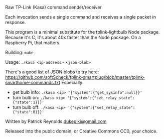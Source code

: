 Raw TP-Link (Kasa) command sender/receiver

Each invocation sends a single command and receives a single packet in response.

This program is a minimal substitute for the tplink-lightbulb Node package.
Because it's C, it's about 40x faster than the Node package.  On a Raspberry
Pi, that matters.

Building: 
  `make`

Usage: 
  `./kasa <ip-address> <json-blob>`

There's a good list of JSON blobs to try here: 
  https://github.com/softScheck/tplink-smartplug/blob/master/tplink-smarthome-commands.txt 
Especially:
  - get bulb info: `./kasa <ip> '{"system":{"get_sysinfo":null}}'`
  - turn bulb on:  `./kasa <ip> '{"system":{"set_relay_state":{"state":1}}}'`
  - turn bulb off: `./kasa <ip> '{"system":{"set_relay_state":{"state":0}}}'`

Written by Patrick Reynolds <dukepiki@gmail.com>

Released into the public domain, or Creative Commons CC0, your choice.
